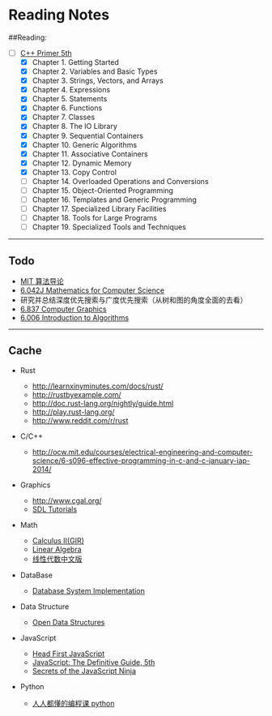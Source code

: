 Reading Notes
===========

##Reading:
- [ ] [C++ Primer 5th](http://book.douban.com/subject/24089577/)
  - [x] Chapter 1. Getting Started
  - [x] Chapter 2. Variables and Basic Types
  - [x] Chapter 3. Strings, Vectors, and Arrays
  - [x] Chapter 4. Expressions
  - [x] Chapter 5. Statements
  - [x] Chapter 6. Functions
  - [x] Chapter 7. Classes
  - [x] Chapter 8. The IO Library
  - [x] Chapter 9. Sequential Containers
  - [x] Chapter 10. Generic Algorithms
  - [x] Chapter 11. Associative Containers
  - [x] Chapter 12. Dynamic Memory
  - [x] Chapter 13. Copy Control
  - [ ] Chapter 14. Overloaded Operations and Conversions
  - [ ] Chapter 15. Object-Oriented Programming
  - [ ] Chapter 16. Templates and Generic Programming
  - [ ] Chapter 17. Specialized Library Facilities
  - [ ] Chapter 18. Tools for Large Programs
  - [ ] Chapter 19. Specialized Tools and Techniques

------

## Todo

- [MIT 算法导论](http://open.163.com/special/opencourse/algorithms.html)
- [6.042J Mathematics for Computer Science](http://ocw.mit.edu/courses/electrical-engineering-and-computer-science/6-042j-mathematics-for-computer-science-fall-2010/)
- 研究并总结深度优先搜索与广度优先搜索（从树和图的角度全面的去看）
- [6.837 Computer Graphics](http://ocw.mit.edu/courses/electrical-engineering-and-computer-science/6-837-computer-graphics-fall-2012/index.htm)
- [6.006 Introduction to Algorithms](http://ocw.mit.edu/courses/electrical-engineering-and-computer-science/6-006-introduction-to-algorithms-fall-2011/)

-----

## Cache

- Rust
    - http://learnxinyminutes.com/docs/rust/
    - http://rustbyexample.com/
    - http://doc.rust-lang.org/nightly/guide.html
    - http://play.rust-lang.org/
    - http://www.reddit.com/r/rust

- C/C++
    - http://ocw.mit.edu/courses/electrical-engineering-and-computer-science/6-s096-effective-programming-in-c-and-c-january-iap-2014/

- Graphics
    - http://www.cgal.org/
    - [SDL Tutorials](http://lazyfoo.net/tutorials/SDL/index.php)

- Math
    - [Calculus II(GIR)](http://ocw.mit.edu/courses/mathematics/18-02-multivariable-calculus-fall-2007/)
    - [Linear Algebra](http://ocw.mit.edu/courses/mathematics/18-06-linear-algebra-spring-2010/index.htm)
    - [线性代数中文版](http://v.163.com/special/opencourse/daishu.html)

- DataBase
    - [Database System Implementation](http://web.stanford.edu/class/cs346/)

- Data Structure
    - [Open Data Structures](http://opendatastructures.org/)

- JavaScript
    - [Head First JavaScript](http://book.douban.com/subject/2372267/)
    - [JavaScript: The Definitive Guide, 5th](http://book.douban.com/subject/1775608/)
    - [Secrets of the JavaScript Ninja](http://book.douban.com/subject/3176860/)
  
- Python
    - [人人都懂的编程课 python](https://www.coursera.org/course/pythonlearn)
